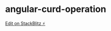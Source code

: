 # angular-curd-operation

[Edit on StackBlitz ⚡️](https://stackblitz.com/edit/angular-curd-operation)